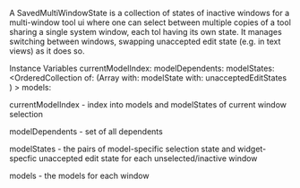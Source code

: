 A SavedMultiWindowState is a collection of states of inactive windows for a multi-window tool ui where one can select between multiple copies of a tool sharing a single system window, each tol having its own state.  It manages switching between windows, swapping unaccepted edit state (e.g. in text views) as it does so.

Instance Variables
	currentModelIndex:		<Integer>
	modelDependents:		<IdentitySet>
	modelStates:			<OrderedCollection of: (Array
													with: modelState <Object>
													with: unacceptedEditStates <WeakIdentityKeyDictionary>) >
	models:					<OrderedCollection of: Model>

currentModelIndex
	- index into models and modelStates of current window selection

modelDependents
	- set of all dependents

modelStates
	- the pairs of model-specific selection state and widget-specfic unaccepted edit state for each unselected/inactive window

models
	- the models for each window
